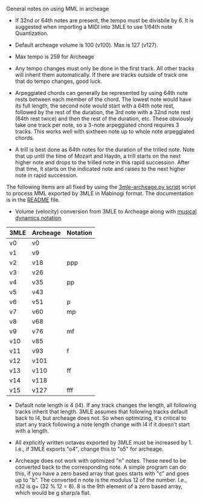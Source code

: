 General notes on using MML in archeage

* If 32nd or 64th notes are present, the tempo must be divisbile by 6. It is suggested when importing a MIDI into 3MLE to use 1/64th note Quantization.

* Default archeage volume is 100 (v100).  Max is 127 (v127).

* Max tempo is 259 for Archeage

* Any tempo changes must only be done in the first track.  All other tracks will inherit them automatically.  If there are tracks outside of track one that do tempo changes, good luck.

* Arpeggiated chords can generally be represented by using 64th note rests between each member of the chord.  The lowest note would have its full length, the second note would start with a 64th note rest, followed by the rest of the duration, the 3rd note with a 32nd note rest (64th rest twice) and then the rest of the duration, etc.  These obviously take one track per note, so a 3-note arpeggiated chord requires 3 tracks.  This works well with sixtheen note up to whole note arpeggiated chords.

* A trill is best done as 64th notes for the duration of the trilled note. Note that up until the time of Mozart and Haydn, a trill starts on the next higher note and drops to the trilled note in this rapid succession.  After that time, it starts on the indicated note and raises to the next higher note in rapid succession.


The following items are all fixed by using the [3mle-archeage.py script](https://raw.githubusercontent.com/kernighan/archeage-3mle/main/3mle-archeage.py) script to process MML exported by 3MLE in Mabinogi format. The documentation is in the [README](README.md) file.

*  Volume (velocity) conversion from 3MLE to Archeage along with [musical dynamics notation](https://en.wikipedia.org/wiki/Dynamics_%28music%29#Interpretation_by_notation_programs)

| 3MLE | Archeage |Notation|
| ---- | -------- |--------|
| v0   | v0       |        |
| v1   | v9       |        |
| v2   | v18      | ppp    |
| v3   | v26      |        |
| v4   | v35      | pp     |
| v5   | v43      |        |
| v6   | v51      | p      |
| v7   | v60      | mp     |
| v8   | v68      |        |
| v9   | v76      | mf     |
| v10  | v85      |        |
| v11  | v93      | f      |
| v12  | v101     |        |
| v13  | v110     | ff     |
| v14  | v118     |        |
| v15  | v127     | fff    |

* Default note length is 4 (l4).  If any track changes the length, all following tracks inherit that length. 3MLE assumes that following tracks default back to l4, but archeage does not. So when optimizing, it's critical to start any track following a note length change with l4 if it doesn't start with a length.

* All explicitly written octaves exported by 3MLE must be increased by 1.  I.e., if 3MLE exports "o4", change this to "o5" for archeage.

* Archeage does not work with optimized "n" notes.  These need to be converted back to the corresponding note. A simple program can do this, if you have a zero based array that goes starts with "c" and goes up to "b".  The converted n note is the modulus 12 of the number.  I.e., n32 is g+ (32 % 12 = 8). 8 is the 9th element of a zero based array, which would be g sharp/a flat.
